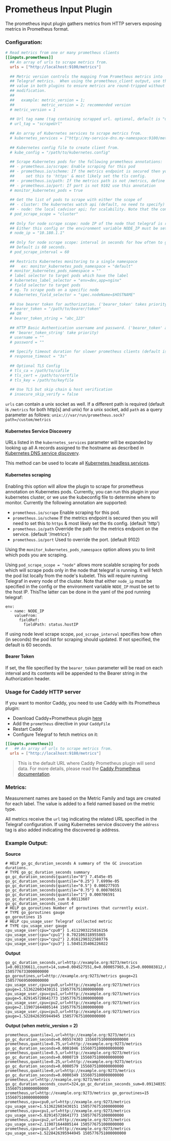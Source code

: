 # Prometheus Input Plugin

The prometheus input plugin gathers metrics from HTTP servers exposing metrics
in Prometheus format.

### Configuration:

```toml
# Read metrics from one or many prometheus clients
[[inputs.prometheus]]
  ## An array of urls to scrape metrics from.
  urls = ["http://localhost:9100/metrics"]
  
  ## Metric version controls the mapping from Prometheus metrics into
  ## Telegraf metrics.  When using the prometheus_client output, use the same
  ## value in both plugins to ensure metrics are round-tripped without
  ## modification.
  ##
  ##   example: metric_version = 1; 
  ##            metric_version = 2; recommended version
  # metric_version = 1
  
  ## Url tag name (tag containing scrapped url. optional, default is "url")
  # url_tag = "scrapeUrl"
  
  ## An array of Kubernetes services to scrape metrics from.
  # kubernetes_services = ["http://my-service-dns.my-namespace:9100/metrics"]
  
  ## Kubernetes config file to create client from.
  # kube_config = "/path/to/kubernetes.config"
  
  ## Scrape Kubernetes pods for the following prometheus annotations:
  ## - prometheus.io/scrape: Enable scraping for this pod
  ## - prometheus.io/scheme: If the metrics endpoint is secured then you will need to
  ##     set this to 'https' & most likely set the tls config.
  ## - prometheus.io/path: If the metrics path is not /metrics, define it with this annotation.
  ## - prometheus.io/port: If port is not 9102 use this annotation
  # monitor_kubernetes_pods = true
  
  ## Get the list of pods to scrape with either the scope of
  ## - cluster: the kubernetes watch api (default, no need to specify)
  ## - node: the local cadvisor api; for scalability. Note that the config node_ip or the environment variable NODE_IP must be set to the host IP.
  # pod_scrape_scope = "cluster"
  
  ## Only for node scrape scope: node IP of the node that telegraf is running on.
  ## Either this config or the environment variable NODE_IP must be set.
  # node_ip = "10.180.1.1"
	
  ## Only for node scrape scope: interval in seconds for how often to get updated pod list for scraping.
  ## Default is 60 seconds.
  # pod_scrape_interval = 60
  
  ## Restricts Kubernetes monitoring to a single namespace
  ##   ex: monitor_kubernetes_pods_namespace = "default"
  # monitor_kubernetes_pods_namespace = ""
  # label selector to target pods which have the label
  # kubernetes_label_selector = "env=dev,app=nginx"
  # field selector to target pods
  # eg. To scrape pods on a specific node
  # kubernetes_field_selector = "spec.nodeName=$HOSTNAME"
  
  ## Use bearer token for authorization. ('bearer_token' takes priority)
  # bearer_token = "/path/to/bearer/token"
  ## OR
  # bearer_token_string = "abc_123"
  
  ## HTTP Basic Authentication username and password. ('bearer_token' and
  ## 'bearer_token_string' take priority)
  # username = ""
  # password = ""
  
  ## Specify timeout duration for slower prometheus clients (default is 3s)
  # response_timeout = "3s"
  
  ## Optional TLS Config
  # tls_ca = /path/to/cafile
  # tls_cert = /path/to/certfile
  # tls_key = /path/to/keyfile
  
  ## Use TLS but skip chain & host verification
  # insecure_skip_verify = false
```

`urls` can contain a unix socket as well. If a different path is required (default is `/metrics` for both http[s] and unix) for a unix socket, add `path` as a query parameter as follows: `unix:///var/run/prometheus.sock?path=/custom/metrics`

#### Kubernetes Service Discovery

URLs listed in the `kubernetes_services` parameter will be expanded
by looking up all A records assigned to the hostname as described in
[Kubernetes DNS service discovery](https://kubernetes.io/docs/concepts/services-networking/service/#dns).

This method can be used to locate all
[Kubernetes headless services](https://kubernetes.io/docs/concepts/services-networking/service/#headless-services).

#### Kubernetes scraping

Enabling this option will allow the plugin to scrape for prometheus annotation on Kubernetes
pods. Currently, you can run this plugin in your kubernetes cluster, or we use the kubeconfig
file to determine where to monitor.
Currently the following annotation are supported:

* `prometheus.io/scrape` Enable scraping for this pod.
* `prometheus.io/scheme` If the metrics endpoint is secured then you will need to set this to `https` & most likely set the tls config. (default 'http')
* `prometheus.io/path` Override the path for the metrics endpoint on the service. (default '/metrics')
* `prometheus.io/port` Used to override the port. (default 9102)

Using the `monitor_kubernetes_pods_namespace` option allows you to limit which pods you are scraping.

Using `pod_scrape_scope = "node"` allows more scalable scraping for pods which will scrape pods only in the node that telegraf is running. It will fetch the pod list locally from the node's kubelet. This will require running Telegraf in every node of the cluster. Note that either `node_ip` must be specified in the config or the environment variable `NODE_IP` must be set to the host IP. ThisThe latter can be done in the yaml of the pod running telegraf:
```
env:
  - name: NODE_IP
    valueFrom:
      fieldRef:
        fieldPath: status.hostIP
 ```

If using node level scrape scope, `pod_scrape_interval` specifies how often (in seconds) the pod list for scraping should updated. If not specified, the default is 60 seconds.

#### Bearer Token

If set, the file specified by the `bearer_token` parameter will be read on
each interval and its contents will be appended to the Bearer string in the
Authorization header.

### Usage for Caddy HTTP server

If you want to monitor Caddy, you need to use Caddy with its Prometheus plugin:

* Download Caddy+Prometheus plugin [here](https://caddyserver.com/download/linux/amd64?plugins=http.prometheus)
* Add the `prometheus` directive in your `CaddyFile`
* Restart Caddy
* Configure Telegraf to fetch metrics on it:

```toml
[[inputs.prometheus]]
#   ## An array of urls to scrape metrics from.
  urls = ["http://localhost:9180/metrics"]
```

> This is the default URL where Caddy Prometheus plugin will send data.
> For more details, please read the [Caddy Prometheus documentation](https://github.com/miekg/caddy-prometheus/blob/master/README.md).

### Metrics:

Measurement names are based on the Metric Family and tags are created for each
label.  The value is added to a field named based on the metric type.

All metrics receive the `url` tag indicating the related URL specified in the
Telegraf configuration. If using Kubernetes service discovery the `address`
tag is also added indicating the discovered ip address.

### Example Output:

**Source**
```
# HELP go_gc_duration_seconds A summary of the GC invocation durations.
# TYPE go_gc_duration_seconds summary
go_gc_duration_seconds{quantile="0"} 7.4545e-05
go_gc_duration_seconds{quantile="0.25"} 7.6999e-05
go_gc_duration_seconds{quantile="0.5"} 0.000277935
go_gc_duration_seconds{quantile="0.75"} 0.000706591
go_gc_duration_seconds{quantile="1"} 0.000706591
go_gc_duration_seconds_sum 0.00113607
go_gc_duration_seconds_count 4
# HELP go_goroutines Number of goroutines that currently exist.
# TYPE go_goroutines gauge
go_goroutines 15
# HELP cpu_usage_user Telegraf collected metric
# TYPE cpu_usage_user gauge
cpu_usage_user{cpu="cpu0"} 1.4112903225816156
cpu_usage_user{cpu="cpu1"} 0.702106318955865
cpu_usage_user{cpu="cpu2"} 2.0161290322588776
cpu_usage_user{cpu="cpu3"} 1.5045135406226022
```

**Output**
```
go_gc_duration_seconds,url=http://example.org:9273/metrics 1=0.001336611,count=14,sum=0.004527551,0=0.000057965,0.25=0.000083812,0.5=0.000286537,0.75=0.000365303 1505776733000000000
go_goroutines,url=http://example.org:9273/metrics gauge=21 1505776695000000000
cpu_usage_user,cpu=cpu0,url=http://example.org:9273/metrics gauge=1.513622603430151 1505776751000000000
cpu_usage_user,cpu=cpu1,url=http://example.org:9273/metrics gauge=5.829145728641773 1505776751000000000
cpu_usage_user,cpu=cpu2,url=http://example.org:9273/metrics gauge=2.119071644805144 1505776751000000000
cpu_usage_user,cpu=cpu3,url=http://example.org:9273/metrics gauge=1.5228426395944945 1505776751000000000
```

**Output (when metric_version = 2)**
```
prometheus,quantile=1,url=http://example.org:9273/metrics go_gc_duration_seconds=0.005574303 1556075100000000000
prometheus,quantile=0.75,url=http://example.org:9273/metrics go_gc_duration_seconds=0.0001046 1556075100000000000
prometheus,quantile=0.5,url=http://example.org:9273/metrics go_gc_duration_seconds=0.0000719 1556075100000000000
prometheus,quantile=0.25,url=http://example.org:9273/metrics go_gc_duration_seconds=0.0000579 1556075100000000000
prometheus,quantile=0,url=http://example.org:9273/metrics go_gc_duration_seconds=0.0000349 1556075100000000000
prometheus,url=http://example.org:9273/metrics go_gc_duration_seconds_count=324,go_gc_duration_seconds_sum=0.091340353 1556075100000000000
prometheus,url=http://example.org:9273/metrics go_goroutines=15 1556075100000000000
prometheus,cpu=cpu0,url=http://example.org:9273/metrics cpu_usage_user=1.513622603430151 1505776751000000000
prometheus,cpu=cpu1,url=http://example.org:9273/metrics cpu_usage_user=5.829145728641773 1505776751000000000
prometheus,cpu=cpu2,url=http://example.org:9273/metrics cpu_usage_user=2.119071644805144 1505776751000000000
prometheus,cpu=cpu3,url=http://example.org:9273/metrics cpu_usage_user=1.5228426395944945 1505776751000000000
```
